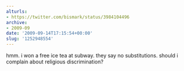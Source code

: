 ```yaml
---
alturls:
- https://twitter.com/bismark/status/3984104496
archive:
- 2009-09
date: '2009-09-14T17:15:54+00:00'
slug: '1252948554'
---
```


hmm. i won a free ice tea at subway. they say no substitutions.  should i complain about religious discrimination?

